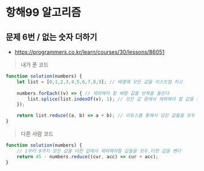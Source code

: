 # 항해99 알고리즘
## 문제 6번 / 없는 숫자 더하기
- https://programmers.co.kr/learn/courses/30/lessons/86051

> 내가 푼 코드
```js
function solution(numbers) {
    let list = [0,1,2,3,4,5,6,7,8,9]; // 배열에 모든 값을 리스트업 하고
    
    numbers.forEach((v) => { // 제외해야 할 배열 값을 반복을 돌린다
        list.splice(list.indexOf(v), 1); // 모든 값 중에서 제외해야 할 값을 제거한다
    });

    return list.reduce((a, b) => a + b); // 리듀스를 통해서 남은 값들을 모두 합한다
}
```

> 다른 사람 코드
```js
function solution(numbers) {
    // 1부터 9까지 모든 값을 더한 값에서 제외해야할 값들을 모두 더한 값을 뺀다
    return 45 - numbers.reduce((cur, acc) => cur + acc);
}
```